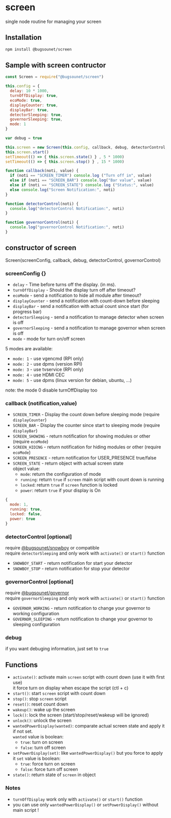 # screen

single node routine for managing your screen

## Installation

```sh
npm install @bugsounet/screen
```

## Sample with screen contructor

```js
const Screen = require("@bugsounet/screen")

this.config = {
  delay: 10 * 1000,
  turnOffDisplay: true,
  ecoMode: true,
  displayCounter: true,
  displayBar: true,
  detectorSleeping: true,
  governorSleeping: true,
  mode: 1
}

var debug = true

this.screen = new Screen(this.config, callback, debug, detectorControl, governorControl)
this.screen.start()
setTimeout(() => { this.screen.state() } , 5 * 1000)
setTimeout(() => { this.screen.stop() } , 15 * 1000)

function callback(noti, value) {
  if (noti == "SCREEN_TIMER") console.log ("Turn off in", value)
  else if (noti == "SCREEN_BAR") console.log("Bar value", value)
  else if (noti == "SCREEN_STATE") console.log ("Status:", value)
  else console.log("Screen Notification:", noti)
}

function detectorControl(noti) {
  console.log("detectorControl Notification:", noti)
}

function governorControl(noti) {
  console.log("governorControl Notification:", noti)
}
```

## constructor of screen

Screen(screenConfig, callback, debug, detectorControl, governorControl)

### screenConfig {}

- `delay` - Time before turns off the display. (in ms).
- `turnOffDisplay` - Should the display turn off after timeout?
- `ecoMode` - send a notification to hide all module after timeout?
- `displayCounter` - send a notification with count-down before sleeping
- `displayBar` - send a notification with actual count since start (for progress bar)
- `detectorSleeping` - send a notification to manage detector when screen is off
- `governorSleeping` - send a notification to manage governor when screen is off
- `mode` - mode for turn on/off screen

5 modes are available:
 - `mode: 1` - use vgencmd (RPI only)
 - `mode: 2` - use dpms (version RPI)
 - `mode: 3` - use tvservice (RPI only)
 - `mode: 4` - use HDMI CEC
 - `mode: 5` - use dpms (linux version for debian, ubuntu, ...)

note: the mode 0 disable turnOffDisplay too

### callback (notification,value)

- `SCREEN_TIMER` - Display the count down before sleeping mode (require `displayCounter`)
- `SCREEN_BAR` - Display the counter since start to sleeping mode (require `displayBar`)
- `SCREEN_SHOWING` - return notification for showing modules or other (require `ecoMode`)
- `SCREEN_HIDING` - return notification for hiding modules or other (require `ecoMode`)
- `SCREEN_PRESENCE` - return notification for USER_PRESENCE true/false
- `SCREEN_STATE` - return object with actual screen state<br>
object value:
  * `mode`: return the configuration of mode
  * `running`: return `true` if `screen` main script with count down is running
  * `locked`: return `true` if `screen` function is locked
  * `power`: return `true` if your display is On
```js
{
  mode: 1,
  running: true,
  locked: false,
  power: true
}
```
### detectorControl [optional]

require [@bugsounet/snowboy](https://www.npmjs.com/package/@bugsounet/snowboy) or compatible<br>
require `detectorSleeping` and only work with `activate()` or `start()` function

- `SNOWBOY_START` - return notification for start your detector
- `SNOWBOY_STOP` - return notification for stop your detector

### governorControl [optional]

require [@bugsounet/governor](https://www.npmjs.com/package/@bugsounet/governor)<br>
require `governorSleeping` and only work with `activate()` or `start()` function

- `GOVERNOR_WORKING` - return notification to change your governor to working configuration
- `GOVERNOR_SLEEPING` - return notification to change your governor to sleeping configuration

### debug

if you want debuging information, just set to `true`

## Functions
 * `activate()`: activate main `screen` script with count down (use it with first use)<br>
 it force turn on display when escape the script (ctl + c)
 * `start()`: start `screen` script with count down
 * `stop()`: stop `screen` script
 * `reset()`: reset count down
 * `wakeup()`: wake up the screen
 * `lock()`: lock the screen (start/stop/reset/wakeup will be ignored)
 * `unlock()`: unlock the screen
 * `wantedPowerDisplay(wanted)`: comparate actual screen state and apply it if not set.<br>
  `wanted` value is boolean:
   * `true`: turn on screen
   * `false`: turn off screen 
 * `setPowerDisplay(set)`: like `wantedPowerDisplay()` but you force to apply it
  `set` value is boolean:
   * `true`: force turn on screen
   * `false`: force turn off screen
 * `state()`: return state of `screen` in object

### Notes
 * `turnOffDisplay` work only with `activate()` or `start()` function
 * you can use only `wantedPowerDisplay()` or `setPowerDisplay()` without main script !
